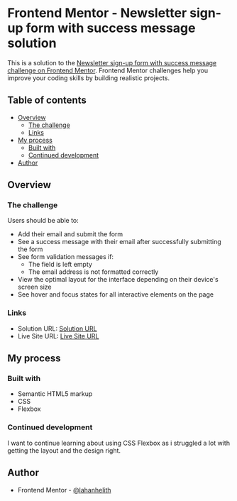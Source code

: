 # Frontend Mentor - Newsletter sign-up form with success message solution

This is a solution to the [Newsletter sign-up form with success message challenge on Frontend Mentor](https://www.frontendmentor.io/challenges/newsletter-signup-form-with-success-message-3FC1AZbNrv). Frontend Mentor challenges help you improve your coding skills by building realistic projects. 

## Table of contents

- [Overview](#overview)
  - [The challenge](#the-challenge)
  - [Links](#links)
- [My process](#my-process)
  - [Built with](#built-with)
  - [Continued development](#continued-development)
- [Author](#author)

## Overview

### The challenge

Users should be able to:

- Add their email and submit the form
- See a success message with their email after successfully submitting the form
- See form validation messages if:
  - The field is left empty
  - The email address is not formatted correctly
- View the optimal layout for the interface depending on their device's screen size
- See hover and focus states for all interactive elements on the page

### Links

- Solution URL: [Solution URL](https://github.com/lahanhelith/newsletter-sign-up-form-frontend-mentor/)
- Live Site URL: [Live Site URL](https://quiet-snickerdoodle-419a46.netlify.app/)

## My process

### Built with

- Semantic HTML5 markup
- CSS
- Flexbox

### Continued development

I want to continue learning about using CSS Flexbox as i struggled a lot with getting the layout and the design right.

## Author

- Frontend Mentor - [@lahanhelith](https://www.frontendmentor.io/profile/lahanhelith)
